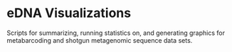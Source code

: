 # eDNA Visualizations
Scripts for summarizing, running statistics on, and generating graphics for metabarcoding and shotgun metagenomic sequence data sets.
